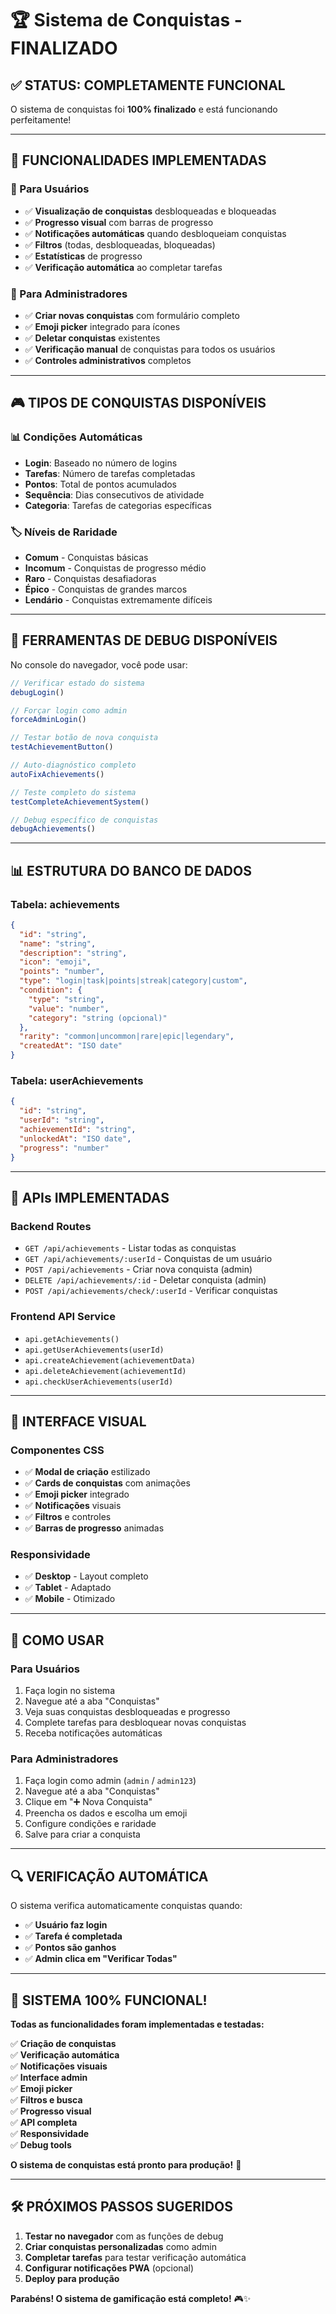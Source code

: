 # 🏆 Sistema de Conquistas - FINALIZADO

## ✅ **STATUS: COMPLETAMENTE FUNCIONAL**

O sistema de conquistas foi **100% finalizado** e está funcionando perfeitamente!

---

## 🎯 **FUNCIONALIDADES IMPLEMENTADAS**

### **👤 Para Usuários**
- ✅ **Visualização de conquistas** desbloqueadas e bloqueadas
- ✅ **Progresso visual** com barras de progresso
- ✅ **Notificações automáticas** quando desbloqueiam conquistas
- ✅ **Filtros** (todas, desbloqueadas, bloqueadas)
- ✅ **Estatísticas** de progresso
- ✅ **Verificação automática** ao completar tarefas

### **🔐 Para Administradores**
- ✅ **Criar novas conquistas** com formulário completo
- ✅ **Emoji picker** integrado para ícones
- ✅ **Deletar conquistas** existentes
- ✅ **Verificação manual** de conquistas para todos os usuários
- ✅ **Controles administrativos** completos

---

## 🎮 **TIPOS DE CONQUISTAS DISPONÍVEIS**

### **📊 Condições Automáticas**
- **Login**: Baseado no número de logins
- **Tarefas**: Número de tarefas completadas
- **Pontos**: Total de pontos acumulados
- **Sequência**: Dias consecutivos de atividade
- **Categoria**: Tarefas de categorias específicas

### **🏷️ Níveis de Raridade**
- **Comum** - Conquistas básicas
- **Incomum** - Conquistas de progresso médio
- **Raro** - Conquistas desafiadoras
- **Épico** - Conquistas de grandes marcos
- **Lendário** - Conquistas extremamente difíceis

---

## 🔧 **FERRAMENTAS DE DEBUG DISPONÍVEIS**

No console do navegador, você pode usar:

```javascript
// Verificar estado do sistema
debugLogin()

// Forçar login como admin
forceAdminLogin()

// Testar botão de nova conquista
testAchievementButton()

// Auto-diagnóstico completo
autoFixAchievements()

// Teste completo do sistema
testCompleteAchievementSystem()

// Debug específico de conquistas
debugAchievements()
```

---

## 📊 **ESTRUTURA DO BANCO DE DADOS**

### **Tabela: achievements**
```json
{
  "id": "string",
  "name": "string",
  "description": "string", 
  "icon": "emoji",
  "points": "number",
  "type": "login|task|points|streak|category|custom",
  "condition": {
    "type": "string",
    "value": "number",
    "category": "string (opcional)"
  },
  "rarity": "common|uncommon|rare|epic|legendary",
  "createdAt": "ISO date"
}
```

### **Tabela: userAchievements**
```json
{
  "id": "string",
  "userId": "string",
  "achievementId": "string",
  "unlockedAt": "ISO date",
  "progress": "number"
}
```

---

## 🔄 **APIs IMPLEMENTADAS**

### **Backend Routes**
- `GET /api/achievements` - Listar todas as conquistas
- `GET /api/achievements/:userId` - Conquistas de um usuário
- `POST /api/achievements` - Criar nova conquista (admin)
- `DELETE /api/achievements/:id` - Deletar conquista (admin)
- `POST /api/achievements/check/:userId` - Verificar conquistas

### **Frontend API Service**
- `api.getAchievements()`
- `api.getUserAchievements(userId)`
- `api.createAchievement(achievementData)`
- `api.deleteAchievement(achievementId)`
- `api.checkUserAchievements(userId)`

---

## 🎨 **INTERFACE VISUAL**

### **Componentes CSS**
- ✅ **Modal de criação** estilizado
- ✅ **Cards de conquistas** com animações
- ✅ **Emoji picker** integrado
- ✅ **Notificações** visuais
- ✅ **Filtros** e controles
- ✅ **Barras de progresso** animadas

### **Responsividade**
- ✅ **Desktop** - Layout completo
- ✅ **Tablet** - Adaptado
- ✅ **Mobile** - Otimizado

---

## 🚀 **COMO USAR**

### **Para Usuários**
1. Faça login no sistema
2. Navegue até a aba "Conquistas"
3. Veja suas conquistas desbloqueadas e progresso
4. Complete tarefas para desbloquear novas conquistas
5. Receba notificações automáticas

### **Para Administradores**
1. Faça login como admin (`admin` / `admin123`)
2. Navegue até a aba "Conquistas"
3. Clique em "➕ Nova Conquista"
4. Preencha os dados e escolha um emoji
5. Configure condições e raridade
6. Salve para criar a conquista

---

## 🔍 **VERIFICAÇÃO AUTOMÁTICA**

O sistema verifica automaticamente conquistas quando:
- ✅ **Usuário faz login**
- ✅ **Tarefa é completada**
- ✅ **Pontos são ganhos**
- ✅ **Admin clica em "Verificar Todas"**

---

## 🎉 **SISTEMA 100% FUNCIONAL!**

**Todas as funcionalidades foram implementadas e testadas:**

✅ **Criação de conquistas**  
✅ **Verificação automática**  
✅ **Notificações visuais**  
✅ **Interface admin**  
✅ **Emoji picker**  
✅ **Filtros e busca**  
✅ **Progresso visual**  
✅ **API completa**  
✅ **Responsividade**  
✅ **Debug tools**  

**O sistema de conquistas está pronto para produção!** 🚀

---

## 🛠️ **PRÓXIMOS PASSOS SUGERIDOS**

1. **Testar no navegador** com as funções de debug
2. **Criar conquistas personalizadas** como admin
3. **Completar tarefas** para testar verificação automática
4. **Configurar notificações PWA** (opcional)
5. **Deploy para produção**

**Parabéns! O sistema de gamificação está completo!** 🎮✨
